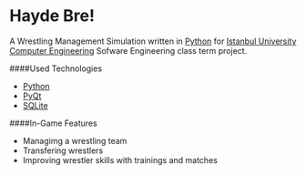 Hayde Bre!
========

A Wrestling Management Simulation written in [Python](http://www.python.org/) for [Istanbul University Computer Engineering](http://ce.istanbul.edu.tr/) Sofware Engineering class term project.



####Used Technologies
*   [Python](http://www.python.org/)
*   [PyQt](http://wiki.python.org/moin/PyQt)
*   [SQLite](http://www.sqlite.org/)



####In-Game Features
*   Managimg a wrestling team
*   Transfering wrestlers
*   Improving wrestler skills with trainings and matches
